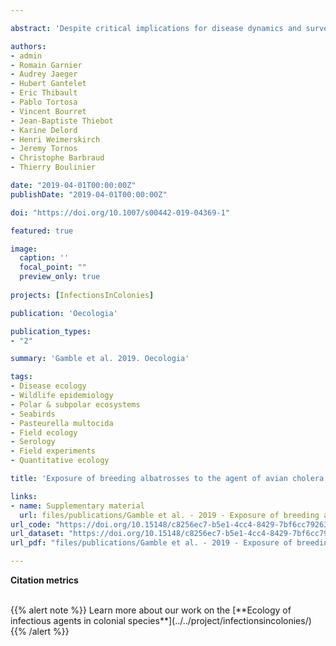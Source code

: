 ```yaml
---

abstract: 'Despite critical implications for disease dynamics and surveillance in wild long-lived species, the immune response after exposure to potentially highly pathogenic bacterial disease agents is still poorly known. Among infectious diseases threatening wild populations, avian cholera, caused by the bacterium *Pasteurella multocida*, is a major concern. It frequently causes massive mortality events in wild populations, notably affecting nestlings of Indian yellow-nosed albatrosses (*Thalassarche carteri*) in the Indian Ocean. If adults are able to mount a long-term immune response, this could have important consequences regarding the dynamics of the pathogen in the local host community and the potential interest of vaccinating breeding females to transfer immunity to their offspring. By tracking the dynamics of antibodies against *P. multocida* during 4 years and implementing a vaccination experiment in a population of yellow-nosed albatrosses, we show that a significant proportion of adults were naturally exposed despite high annual survival for both vaccinated and non-vaccinated individuals. Adult-specific antibody levels were thus maintained long enough to inform about recent exposure. However, only low levels of maternal antibodies could be detected in nestlings the year following a vaccination of their mothers. A modification of the vaccine formulation and the possibility to re-vaccinate females 2 years after the first vaccination revealed that vaccines have the potential to elicit a stronger and more persistent response. Such results highlight the value of long-term observational and experimental studies of host exposure to infectious agents in the wild, where ecological and evolutionary processes are likely critical for driving disease dynamics.'

authors: 
- admin
- Romain Garnier
- Audrey Jaeger
- Hubert Gantelet
- Eric Thibault
- Pablo Tortosa
- Vincent Bourret
- Jean-Baptiste Thiebot
- Karine Delord
- Henri Weimerskirch
- Jeremy Tornos
- Christophe Barbraud
- Thierry Boulinier

date: "2019-04-01T00:00:00Z"
publishDate: "2019-04-01T00:00:00Z"

doi: "https://doi.org/10.1007/s00442-019-04369-1"

featured: true

image:
  caption: ''
  focal_point: ""
  preview_only: true
  
projects: [InfectionsInColonies]

publication: 'Oecologia'

publication_types:
- "2"

summary: 'Gamble et al. 2019. Oecologia'

tags: 
- Disease ecology
- Wildlife epidemiology
- Polar & subpolar ecosystems
- Seabirds
- Pasteurella multocida 
- Field ecology
- Serology
- Field experiments
- Quantitative ecology

title: 'Exposure of breeding albatrosses to the agent of avian cholera: dynamics of antibody levels and ecological implications'

links:
- name: Supplementary material
  url: files/publications/Gamble et al. - 2019 - Exposure of breeding albatrosses - SI.pdf
url_code: "https://doi.org/10.15148/c8256ec7-b5e1-4cc4-8429-7bf6cc79263c"
url_dataset: "https://doi.org/10.15148/c8256ec7-b5e1-4cc4-8429-7bf6cc79263c"
url_pdf: "files/publications/Gamble et al. - 2019 - Exposure of breeding albatrosses.pdf"

---
```


<!--Gamble A., Garnier R., Jaeger A., Thibault E., Gantelet H., Tortosa P., Bourret V., Thiebot J.-B., Delord K., Weimerskirch H., Tornos J., Barbraud C. and Boulinier T. (2019). Exposure of albatrosses to the avian cholera agent leads to a short-lived immune response: implications for disease surveillance and management. *Oecologia* 189, 939-949.-->

**Citation metrics**

<!-- For the Altmetric badge -->
<script type='text/javascript' src='https://d1bxh8uas1mnw7.cloudfront.net/assets/embed.js'></script>

<!-- Table with badges -->
<div class="row">
  <div class="col-12 col-lg-8">
    <div class="row">
      <div class="col-md-8">
      <!-- Dimensions badge -->
      <span class="__dimensions_badge_embed__" data-doi="10.1007/s00442-019-04369-1" data-hide-zero-citations="true" data-legend="hover-right" data-style="small_circle"></span><script async src="https://badge.dimensions.ai/badge.js" charset="utf-8"></script>
       </div>
       <div class="col-md-4">
       <!-- Altmetric badge -->
       <div data-badge-popover="right" data-badge-type="donut" data-doi="10.1007/s00442-019-04369-1" data-hide-less-than="10" class="altmetric-embed"></div>
       </div>
    </div>
  </div>
</div>

<br>
{{% alert note %}}
Learn more about our work on the [**Ecology of infectious agents in colonial species**](../../project/infectionsincolonies/)
{{% /alert %}}